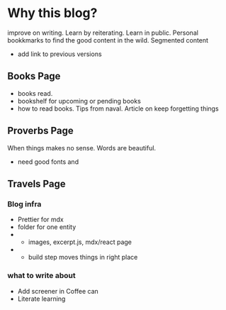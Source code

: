 # Why this blog?

improve on writing. Learn by reiterating. Learn in public.
Personal bookkmarks to find the good content in the wild.
Segmented content

-   add link to previous versions

## Books Page

-   books read.
-   bookshelf for upcoming or pending books
-   how to read books. Tips from naval. Article on keep forgetting things

## Proverbs Page

When things makes no sense. Words are beautiful.

-   need good fonts and

## Travels Page

### Blog infra

-   Prettier for mdx
-   folder for one entity
-   -   images, excerpt.js, mdx/react page
-   -   build step moves things in right place

### what to write about

-   Add screener in Coffee can
-   Literate learning
